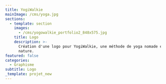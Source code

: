 ```yaml
---
title: YogiWalkie
mainImage: /cms/yoga.jpg
sections:
  - template: section
    images:
      - /cms/yogowalkie_portfolio2_848x575.jpg
    title: Logo
    description: >-
      Création d'une logo pour YogiWalkie, une méthode de yoga nomade en pleine
      nature.
featured: false
categories:
  - Graphisme
subtitle: Logo
_template: projet_new
---
```




